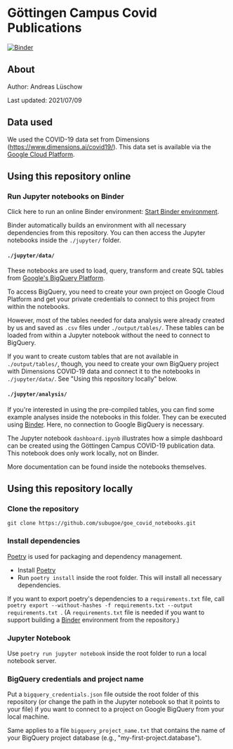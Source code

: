 # Göttingen Campus Covid Publications
[![Binder](https://mybinder.org/badge_logo.svg)](https://mybinder.org/v2/gh/subugoe/goe_covid_notebooks/HEAD)

## About
Author: Andreas Lüschow

Last updated: 2021/07/09


## Data used
We used the COVID-19 data set from Dimensions (https://www.dimensions.ai/covid19/). This data set is available via the [Google Cloud Platform](https://console.cloud.google.com/marketplace/product/digitalscience-public/covid-19-dataset-dimensions).


## Using this repository online

### Run Jupyter notebooks on Binder
Click here to run an online Binder environment: [Start Binder environment](https://mybinder.org/v2/gh/subugoe/goe_covid_notebooks/HEAD).

Binder automatically builds an environment with all necessary dependencies from this repository. You can then access the Jupyter notebooks inside the `./jupyter/` folder.

#### `./jupyter/data/`
These notebooks are used to load, query, transform and create SQL tables from [Google's BigQuery Platform](https://cloud.google.com/bigquery/).

To access BigQuery, you need to create your own project on Google Cloud Platform and get your private credentials to connect to this project from within the notebooks.

However, most of the tables needed for data analysis were already created by us and saved as `.csv` files under `./output/tables/`. These tables can be loaded from within a Jupyter notebook without the need to connect to BigQuery.

If you want to create custom tables that are not available  in `./output/tables/`, though,  you need to create your own BigQuery project with Dimensions COVID-19 data and connect it to the notebooks in `./jupyter/data/`. See "Using this repository locally" below.


#### `./jupyter/analysis/`
If you're interested in using the pre-compiled tables, you can find some example analyses inside the notebooks in this folder. They can be executed using [Binder](https://mybinder.org/v2/gh/subugoe/goe_covid_notebooks/HEAD). Here, no connection to  Google BigQuery is necessary.

The Jupyter notebook `dashboard.ipynb` illustrates how a simple dashboard can be created using the Göttingen Campus COVID-19 publication data. This notebook does only work locally, not on Binder.


More documentation can be found inside the notebooks themselves.

## Using this repository locally

### Clone the repository
`git clone https://github.com/subugoe/goe_covid_notebooks.git`

### Install dependencies
[Poetry](https://python-poetry.org/) is used for packaging and dependency management.
* Install [Poetry](https://python-poetry.org/)
* Run `poetry install` inside the root folder. This will install all necessary dependencies.

If you want to export poetry's dependencies to a `requirements.txt` file, call `poetry export --without-hashes -f requirements.txt --output requirements.txt `. 
(A `requirements.txt` file is needed if you want to support building a [Binder](https://jupyter.org/binder) environment from the repository.)

### Jupyter Notebook
Use `poetry run jupyter notebook` inside the root folder to run a local notebook server.

### BigQuery credentials and project name
Put a `bigquery_credentials.json` file outside the root folder of this repository (or change the path in the Jupyter notebook so that it points to your file) if you want to connect to a project on Google BigQuery from your local machine.

Same applies to a file `bigquery_project_name.txt` that contains the name of your BigQuery project database (e.g., "my-first-project.database").
